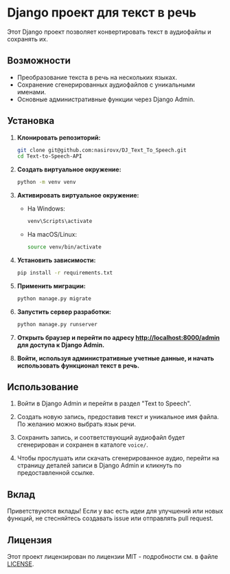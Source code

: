# Django проект для текст в речь   

Этот Django проект позволяет конвертировать текст в аудиофайлы и сохранять их.
 
## Возможности

- Преобразование текста в речь на нескольких языках.
- Сохранение сгенерированных аудиофайлов с уникальными именами.
- Основные административные функции через Django Admin.

## Установка

1. **Клонировать репозиторий:**

    ```bash
    git clone git@github.com:nasirovx/DJ_Text_To_Speech.git
    cd Text-to-Speech-API
    ```

2. **Создать виртуальное окружение:**

    ```bash
    python -m venv venv
    ```

3. **Активировать виртуальное окружение:**

    - На Windows:

        ```bash
        venv\Scripts\activate
        ```

    - На macOS/Linux:

        ```bash
        source venv/bin/activate
        ```

4. **Установить зависимости:**

    ```bash
    pip install -r requirements.txt
    ```

5. **Применить миграции:**

    ```bash
    python manage.py migrate
    ```

6. **Запустить сервер разработки:**

    ```bash
    python manage.py runserver
    ```

7. **Открыть браузер и перейти по адресу [http://localhost:8000/admin](http://localhost:8000/admin) для доступа к Django Admin.**

8. **Войти, используя административные учетные данные, и начать использовать функционал текст в речь.**

## Использование

1. Войти в Django Admin и перейти в раздел "Text to Speech".

2. Создать новую запись, предоставив текст и уникальное имя файла. По желанию можно выбрать язык речи.

3. Сохранить запись, и соответствующий аудиофайл будет сгенерирован и сохранен в каталоге `voice/`.

4. Чтобы прослушать или скачать сгенерированное аудио, перейти на страницу деталей записи в Django Admin и кликнуть по предоставленной ссылке.

## Вклад

Приветствуются вклады! Если у вас есть идеи для улучшений или новых функций, не стесняйтесь создавать issue или отправлять pull request.

## Лицензия

Этот проект лицензирован по лицензии MIT - подробности см. в файле [LICENSE](LICENSE).
